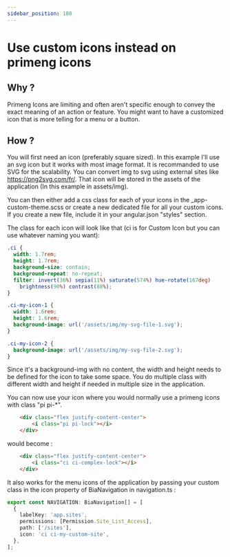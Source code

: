 ```yaml
---
sidebar_position: 180
---
```


# Use custom icons instead on primeng icons
## Why ?

Primeng Icons are limiting and often aren't specific enough to convey the exact meaning of an action or feature.
You might want to have a customized icon that is more telling for a menu or a button.

## How ?

You will first need an icon (preferably square sized). In this example I'll use an svg icon but it works with most image format. It is recommanded to use SVG for the scalability. You can convert img to svg using external sites like https://png2svg.com/fr/. That icon will be stored in the assets of the application (In this example in assets/img).

You can then either add a css class for each of your icons in the _app-custom-theme.scss or create a new dedicated file for all your custom icons. If you create a new file, include it in your angular.json "styles" section.

The class for each icon will look like that (ci is for Custom Icon but you can use whatever naming you want):

```css
.ci {
  width: 1.7rem;
  height: 1.7rem;
  background-size: contain;
  background-repeat: no-repeat;
  filter: invert(36%) sepia(11%) saturate(574%) hue-rotate(167deg)
    brightness(90%) contrast(88%);
}

.ci-my-icon-1 {
  width: 1.6rem;
  height: 1.6rem;
  background-image: url('/assets/img/my-svg-file-1.svg');
}

.ci-my-icon-2 {
  background-image: url('/assets/img/my-svg-file-2.svg');
}
```

Since it's a background-img with no content, the width and height needs to be defined for the icon to take some space. You do multiple class with different width and height if needed in multiple size in the application.

You can now use your icon where you would normally use a primeng icons with class "pi pi-*".

```html
    <div class="flex justify-content-center">
        <i class="pi pi-lock"></i>
    </div>
```
would become :
```html
    <div class="flex justify-content-center">
        <i class="ci ci-complex-lock"></i>
    </div>
```

It also works for the menu icons of the application by passing your custom class in the icon property of BiaNavigation in navigation.ts :
```ts
export const NAVIGATION: BiaNavigation[] = [
  {
    labelKey: 'app.sites',
    permissions: [Permission.Site_List_Access],
    path: ['/sites'],
    icon: 'ci ci-my-custom-site',
  },
];
```
  
